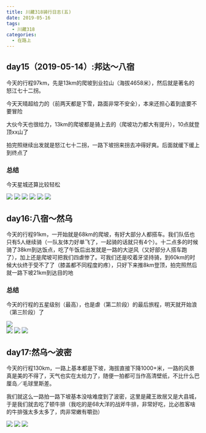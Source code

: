 ```yaml
---
title: 川藏318骑行日志(五)
date: 2019-05-16
tags:
  - 川藏318
categories:
  - 在路上
---
```


## day15（2019-05-14）:邦达～八宿

今天的行程97km，先是13km的爬坡到业拉山（海拔4658米），然后就是著名的怒江七十二拐。

今天天晴超给力的（前两天都是下雪，路面非常不安全），本来还担心着到底要不要冒险

大伙今天也很给力，13km的爬坡都是骑上去的（爬坡功力都大有提升），10点就登顶xx山了

拍完照继续出发就是怒江七十二拐，一路下坡拐来拐去冲得好爽。后面就缓下缓上到终点了

### 总结
今天星城还算比较轻松

![](http://fublog.oss-cn-shenzhen.aliyuncs.com/20190520-b6d532002796437d8d9e3ee8e7fefe0b.jpg)
![](http://fublog.oss-cn-shenzhen.aliyuncs.com/20190520-45eb52e6480f4402a417883e9aa2bb2c.jpg)
![](http://fublog.oss-cn-shenzhen.aliyuncs.com/20190520-ccd765fc2cb6422ca783b68033111c78.jpg)
![](http://fublog.oss-cn-shenzhen.aliyuncs.com/20190520-c136ad71969e48dcb400df96d5285bc7.jpg)
![](http://fublog.oss-cn-shenzhen.aliyuncs.com/20190520-447e4c2c5b2a42b58e26ab67f5f4a5f4.jpg)
![](http://fublog.oss-cn-shenzhen.aliyuncs.com/20190520-55fbc41e41a14db590bb66082ce6c1db.jpg)  

## day16:八宿～然乌

今天的行程91km，一开始就是68km的爬坡，有好大部分人都搭车。我们队伍也只有5人继续骑（一队友体力好单飞了，一起骑的话就只有4个）。十二点多的时候骑了38km到达饭点，吃了午饭后出发就是一路的大逆风（又好部分人搭车跑了），加上还是爬坡可把我们四虐惨了。可我们还是咬着牙坚持骑，到60km的时候大伙终于受不了了（膝盖都不同程度的疼），只好下来推8km登顶，拍完照然后就一路下坡21km到达目的地

### 总结
今天的行程的五星级别（最高），也是虐（第二阶段）的最后旅程，明天就开始浪（第三阶段）了

![](http://fublog.oss-cn-shenzhen.aliyuncs.com/20190520-266e011312544ab7b13eab6bb8711927.png)  
![](http://fublog.oss-cn-shenzhen.aliyuncs.com/20190520-cc7e84b3c1a443c784c4cc697bf90282.jpg)
![](http://fublog.oss-cn-shenzhen.aliyuncs.com/20190520-9460125359ca46e590ec3c864494e208.jpg)
![](http://fublog.oss-cn-shenzhen.aliyuncs.com/20190520-b83a57903075447cb991a19b88827a3a.jpg)  

## day17:然乌～波密

今天的行程130km，一路上基本都是下坡，海拔直接下降1000+米，一路的风景真是美的不得了，天气也实在太给力了，随便一拍都可当作高清壁纸，不比什么巴厘岛／毛球里斯差。

我们就这么一路拍一路下坡基本没啥难度到了波密，这里是藏王故居又是大县城，于是我们就去吃了顿牛排（我吃的是68大洋的战斧牛排，非常好吃，比必胜客啥的牛排强太多太多了，肉非常嫩有嚼劲）

![](http://fublog.oss-cn-shenzhen.aliyuncs.com/20190527-49f0f66f0ae7475b824addcdb6f03a31.png)
![](http://fublog.oss-cn-shenzhen.aliyuncs.com/20190527-d188a6ff848341658f09f67b05ca6a97.png)
![](http://fublog.oss-cn-shenzhen.aliyuncs.com/20190527-6511d0b86d6f46069686fa76c44db914.png)